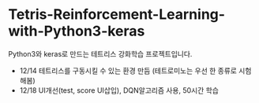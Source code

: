 # Tetris-Reinforcement-Learning-with-Python3-keras
Python3와 keras로 만드는 테트리스 강화학습 프로젝트입니다.

- 12/14 테트리스를 구동시킬 수 있는 환경 만듬 (테트로미노는 우선 한 종류로 시험해봄)
- 12/18 UI개선(test, score UI삽입), DQN알고리즘 사용, 50시간 학습
